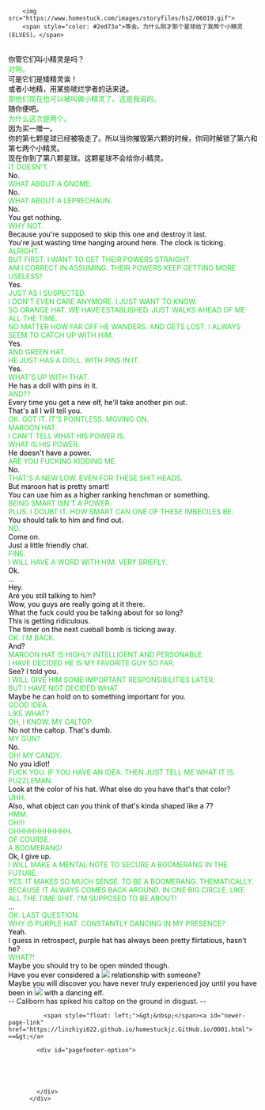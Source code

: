﻿<html>

        <img src="https://www.homestuck.com/images/storyfiles/hs2/06019.gif">
        <span style="color: #2ed73a">等会。为什么刚才那个星球给了我两个小精灵(ELVES)。</span>
<br><span style="color: #000000">你管它们叫小精灵是吗？</span>
<br><span style="color: #2ed73a">对啊。</span>
<br><span style="color: #000000">可是它们是矮精灵诶！</span>
<br><span style="color: #000000">或者小地精，用某些唬烂学者的话来说。</span>
<br><span style="color: #2ed73a">那他们现在也可以被叫做小精灵了。这是我说的。</span>
<br><span style="color: #000000">随你便吧。</span>
<br><span style="color: #2ed73a">为什么这次是两个。</span>
<br><span style="color: #000000">因为买一赠一。</span>
<br><span style="color: #000000">你的第七颗星球已经被吸走了。所以当你摧毁第六颗的时候，你同时解锁了第六和第七两个小精灵。</span>
<br><span style="color: #000000">现在你到了第八颗星球。这颗星球不会给你小精灵。</span>
<br><span style="color: #2ed73a">IT DOESN'T.</span>
<br><span style="color: #000000">No.</span>
<br><span style="color: #2ed73a">WHAT ABOUT A GNOME.</span>
<br><span style="color: #000000">No.</span>
<br><span style="color: #2ed73a">WHAT ABOUT A LEPRECHAUN.</span>
<br><span style="color: #000000">No.</span>
<br><span style="color: #000000">You get nothing.</span>
<br><span style="color: #2ed73a">WHY NOT.</span>
<br><span style="color: #000000">Because you're supposed to skip this one and destroy it last.</span>
<br><span style="color: #000000">You're just wasting time hanging around here. The clock is ticking.</span>
<br><span style="color: #2ed73a">ALRIGHT.</span>
<br><span style="color: #2ed73a">BUT FIRST. I WANT TO GET THEIR POWERS STRAIGHT.</span>
<br><span style="color: #2ed73a">AM I CORRECT IN ASSUMING. THEIR POWERS KEEP GETTING MORE USELESS?</span>
<br><span style="color: #000000">Yes.</span>
<br><span style="color: #2ed73a">JUST AS I SUSPECTED.</span>
<br><span style="color: #2ed73a">I DON'T EVEN CARE ANYMORE. I JUST WANT TO KNOW.</span>
<br><span style="color: #2ed73a">SO ORANGE HAT. WE HAVE ESTABLISHED. JUST WALKS AHEAD OF ME ALL THE TIME.</span>
<br><span style="color: #2ed73a">NO MATTER HOW FAR OFF HE WANDERS. AND GETS LOST. I ALWAYS SEEM TO CATCH UP WITH HIM.</span>
<br><span style="color: #000000">Yes.</span>
<br><span style="color: #2ed73a">AND GREEN HAT.</span>
<br><span style="color: #2ed73a">HE JUST HAS A DOLL. WITH PINS IN IT.</span>
<br><span style="color: #000000">Yes.</span>
<br><span style="color: #2ed73a">WHAT'S UP WITH THAT.</span>
<br><span style="color: #000000">He has a doll with pins in it.</span>
<br><span style="color: #2ed73a">AND??</span>
<br><span style="color: #000000">Every time you get a new elf, he'll take another pin out.</span>
<br><span style="color: #000000">That's all I will tell you.</span>
<br><span style="color: #2ed73a">OK. GOT IT. IT'S POINTLESS. MOVING ON.</span>
<br><span style="color: #2ed73a">MAROON HAT.</span>
<br><span style="color: #2ed73a">I CAN'T TELL WHAT HIS POWER IS.</span>
<br><span style="color: #2ed73a">WHAT IS HIS POWER.</span>
<br><span style="color: #000000">He doesn't have a power.</span>
<br><span style="color: #2ed73a">ARE YOU FUCKING KIDDING ME.</span>
<br><span style="color: #000000">No.</span>
<br><span style="color: #2ed73a">THAT'S A NEW LOW. EVEN FOR THESE SHIT HEADS.</span>
<br><span style="color: #000000">But maroon hat is pretty smart!</span>
<br><span style="color: #000000">You can use him as a higher ranking henchman or something.</span>
<br><span style="color: #2ed73a">BEING SMART ISN'T A POWER.</span>
<br><span style="color: #2ed73a">PLUS. I DOUBT IT. HOW SMART CAN ONE OF THESE IMBECILES BE.</span>
<br><span style="color: #000000">You should talk to him and find out.</span>
<br><span style="color: #2ed73a">NO.</span>
<br><span style="color: #000000">Come on.</span>
<br><span style="color: #000000">Just a little friendly chat.</span>
<br><span style="color: #2ed73a">FINE.</span>
<br><span style="color: #2ed73a">I WILL HAVE A WORD WITH HIM. VERY BRIEFLY.</span>
<br><span style="color: #000000">Ok.</span>
<br><span style="color: #000000">...</span>
<br><span style="color: #000000">Hey.</span>
<br><span style="color: #000000">Are you still talking to him?</span>
<br><span style="color: #000000">Wow, you guys are really going at it there.</span>
<br><span style="color: #000000">What the fuck could you be talking about for so long?</span>
<br><span style="color: #000000">This is getting ridiculous.</span>
<br><span style="color: #000000">The timer on the next cueball bomb is ticking away.</span>
<br><span style="color: #2ed73a">OK. I'M BACK.</span>
<br><span style="color: #000000">And?</span>
<br><span style="color: #2ed73a">MAROON HAT IS HIGHLY INTELLIGENT AND PERSONABLE.</span>
<br><span style="color: #2ed73a">I HAVE DECIDED HE IS MY FAVORITE GUY SO FAR.</span>
<br><span style="color: #000000">See? I told you.</span>
<br><span style="color: #2ed73a">I WILL GIVE HIM SOME IMPORTANT RESPONSIBILITIES LATER.</span>
<br><span style="color: #2ed73a">BUT I HAVE NOT DECIDED WHAT.</span>
<br><span style="color: #000000">Maybe he can hold on to something important for you.</span>
<br><span style="color: #2ed73a">GOOD IDEA.</span>
<br><span style="color: #2ed73a">LIKE WHAT?</span>
<br><span style="color: #2ed73a">OH, I KNOW. MY CALTOP.</span>
<br><span style="color: #000000">No not the caltop. That's dumb.</span>
<br><span style="color: #2ed73a">MY GUN?</span>
<br><span style="color: #000000">No.</span>
<br><span style="color: #2ed73a">OH! MY CANDY.</span>
<br><span style="color: #000000">No you idiot!</span>
<br><span style="color: #2ed73a">FUCK YOU. IF YOU HAVE AN IDEA. THEN JUST TELL ME WHAT IT IS. PUZZLEMAN.</span>
<br><span style="color: #000000">Look at the color of his hat. What else do you have that's that color?</span>
<br><span style="color: #2ed73a">UHH.</span>
<br><span style="color: #000000">Also, what object can you think of that's kinda shaped like a 7?</span>
<br><span style="color: #2ed73a">HMM.</span>
<br><span style="color: #2ed73a">OH!!!</span>
<br><span style="color: #2ed73a">OHHHHHHHHHHH.</span>
<br><span style="color: #2ed73a">OF COURSE.</span>
<br><span style="color: #2ed73a">A BOOMERANG!</span>
<br><span style="color: #000000">Ok, I give up.</span>
<br><span style="color: #2ed73a">I WILL MAKE A MENTAL NOTE TO SECURE A BOOMERANG IN THE FUTURE.</span>
<br><span style="color: #2ed73a">YES. IT MAKES SO MUCH SENSE. TO BE A BOOMERANG. THEMATICALLY.</span>
<br><span style="color: #2ed73a">BECAUSE IT ALWAYS COMES BACK AROUND. IN ONE BIG CIRCLE. LIKE ALL THE TIME SHIT. I'M SUPPOSED TO BE ABOUT!</span>
<br><span style="color: #000000">...</span>
<br><span style="color: #2ed73a">OK. LAST QUESTION.</span>
<br><span style="color: #2ed73a">WHY IS PURPLE HAT. CONSTANTLY DANCING IN MY PRESENCE?</span>
<br><span style="color: #000000">Yeah.</span>
<br><span style="color: #000000">I guess in retrospect, purple hat has always been pretty flirtatious, hasn't he?</span>
<br><span style="color: #2ed73a">WHAT?!</span>
<br><span style="color: #000000">Maybe you should try to be open minded though.</span>
<br><span style="color: #000000">Have you ever considered a <img src="/images/storyfiles/hs2/scraps/star-heart-horseshoe.png" border="0" /> relationship with someone?</span>
<br><span style="color: #000000">Maybe you will discover you have never truly experienced joy until you have been in <img src="/images/storyfiles/hs2/scraps/star-heart-horseshoe.png" border="0" /> with a dancing elf.</span>
<br>-- Caliborn has spiked his caltop on the ground in disgust. --</p>
          </div>

            
              <span style="float: left;">&gt;&nbsp;</span><a id="newer-page-link" href="https://linzhiyi622.github.io/homestuckjz.GitHub.io/0001.html">  ==&gt;</a>
            
            <div id="pagefooter-option">
              

              


            </div>
          </div>
